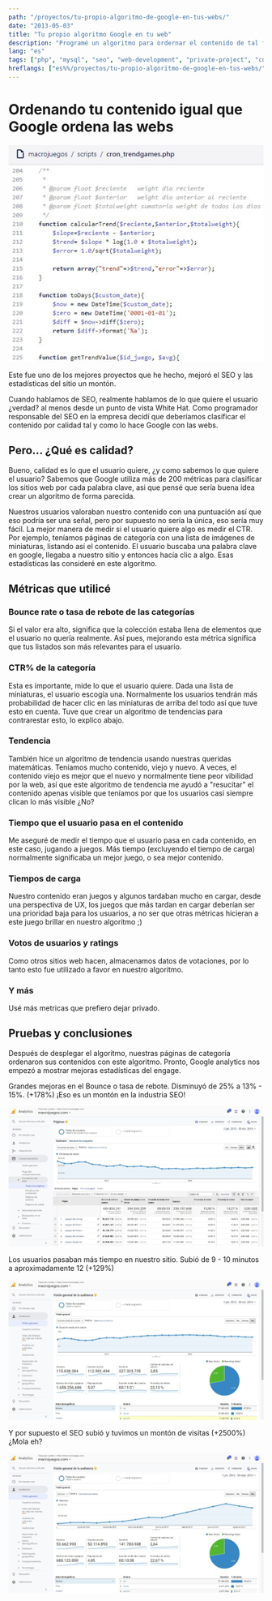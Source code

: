```yaml
---
path: "/proyectos/tu-propio-algoritmo-de-google-en-tus-webs/"
date: "2013-05-03"
title: "Tu propio algoritmo Google en tu web"
description: "Programé un algoritmo para ordernar el contenido de tal forma que aumentase el engage del usuario y por lo tanto del SEO."
lang: "es"
tags: ["php", "mysql", "seo", "web-development", "private-project", "company:panaworld"]
hreflangs: ["es%%/proyectos/tu-propio-algoritmo-de-google-en-tus-webs/", "en%%/en/projects/your-own-rankings-in-your-website/"]
---
```

# Ordenando tu contenido igual que Google ordena las webs

![Código del algoritmo](some-ranking-code.jpg)

Este fue uno de los mejores proyectos que he hecho, mejoró el SEO y las estadísticas del sitio un montón.

Cuando hablamos de SEO, realmente hablamos de lo que quiere el usuario ¿verdad? al menos desde un punto de vista White Hat. Como programador responsable del SEO en la empresa decidí que deberíamos clasificar el contenido por calidad tal y como lo hace Google con las webs.

## Pero... ¿Qué es calidad?

Bueno, calidad es lo que el usuario quiere, ¿y como sabemos lo que quiere el usuario? Sabemos que Google utiliza más de 200 métricas para clasificar los sitios web por cada palabra clave, asi que pensé que sería buena idea crear un algoritmo de forma parecida.

Nuestros usuarios valoraban nuestro contenido con una puntuación así que eso podría ser una señal, pero por supuesto no sería la única, eso sería muy fácil. La mejor manera de medir si el usuario quiere algo es medir el CTR. Por ejemplo, teníamos páginas de categoría con una lista de imágenes de miniaturas, listando así el contenido. El usuario buscaba una palabra clave en google, llegaba a nuestro sitio y entonces hacía clic a algo. Esas estadísticas las consideré en este algoritmo.

## Métricas que utilicé

### Bounce rate o tasa de rebote de las categorías

Si el valor era alto, significa que la colección estaba llena de elementos que el usuario no quería realmente. Así pues, mejorando esta métrica significa que tus listados son más relevantes para el usuario.

### CTR% de la categoría

Esta es importante, mide lo que el usuario quiere. Dada una lista de miniaturas, el usuario escogía una. Normalmente los usuarios tendrán más probabilidad de hacer clic en las miniaturas de arriba del todo así que tuve esto en cuenta. Tuve que crear un algoritmo de tendencias para contrarestar esto, lo explico abajo.

### Tendencia

También hice un algoritmo de tendencia usando nuestras queridas matemáticas. Teníamos mucho contenido, viejo y nuevo. A veces, el contenido viejo es mejor que el nuevo y normalmente tiene peor vibilidad por la web, así que este algoritmo de tendencia me ayudó a "resucitar" el contenido apenas visible que teníamos por que los usuarios casi siempre clican lo más visible ¿No?

### Tiempo que el usuario pasa en el contenido

Me aseguré de medir el tiempo que el usuario pasa en cada contenido, en este caso, jugando a juegos. Más tiempo (excluyendo el tiempo de carga) normalmente significaba un mejor juego, o sea mejor contenido.

### Tiempos de carga

Nuestro contenido eran juegos y algunos tardaban mucho en cargar, desde una perspectiva de UX, los juegos que más tardan en cargar deberían ser una prioridad baja para los usuarios, a no ser que otras métricas hicieran a este juego brillar en nuestro algoritmo ;)

### Votos de usuarios y ratings

Como otros sitios web hacen, almacenamos datos de votaciones, por lo tanto esto fue utilizado a favor en nuestro algoritmo.

### Y más

Usé más metricas que prefiero dejar privado.

## Pruebas y conclusiones

Después de desplegar el algoritmo, nuestras páginas de categoría ordenaron sus contenidos con este algoritmo. Pronto, Google analytics nos empezó a mostrar mejoras estadísticas del engage.

Grandes mejoras en el Bounce o tasa de rebote. Disminuyó de 25% a 13% - 15%. (+178%) ¡Eso es un montón en la industria SEO!

![Mejorado el Bounce rate de visitantes](bounce-rate-improved.jpg)

Los usuarios pasaban más tiempo en nuestro sitio. Subió de 9 - 10 minutos a aproximadamente 12 (+129%)

![Promedio de tiempo en el sitio mejorado](average-time-on-site-improved.jpg)

Y por supuesto el SEO subió y tuvimos un montón de visitas (+2500%) ¿Mola eh?

![El SEO subió](visitors-went-up.jpg)